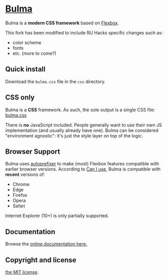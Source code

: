 # [Bulma](https://bulma.io)

Bulma is a **modern CSS framework** based on [Flexbox](https://developer.mozilla.org/en-US/docs/Web/CSS/CSS_Flexible_Box_Layout/Using_CSS_flexible_boxes).

This fork has been modified to include RU Hacks specific changes such as:
- color scheme
- fonts
- etc. (more to come?)

## Quick install

Download the `bulma.css` file in the `css` directory.

## CSS only

Bulma is a **CSS** framework. As such, the sole output is a single CSS file: [bulma.css](https://github.com/ruhacks/bulma/blob/master/css/bulma.css)

There is **no** JavaScript included. People generally want to use their own JS implementation (and usually already have one). Bulma can be considered "environment agnostic": it's just the style layer on top of the logic.

## Browser Support

Bulma uses [autoprefixer](https://github.com/postcss/autoprefixer) to make (most) Flexbox features compatible with earlier browser versions. According to [Can I use](https://caniuse.com/#feat=flexbox), Bulma is compatible with **recent** versions of:

* Chrome
* Edge
* Firefox
* Opera
* Safari

Internet Explorer (10+) is only partially supported.

## Documentation

Browse the [online documentation here.](https://bulma.io/documentation/overview/start/)

## Copyright and license

[the MIT license](https://github.com/ruhacks/bulma/blob/master/LICENSE).
